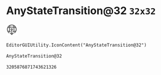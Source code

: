 # AnyStateTransition@32 `32x32`
<img src="/img/AnyStateTransition@32.png" width=32 height=32>

``` CSharp
EditorGUIUtility.IconContent("AnyStateTransition@32")
```
```
AnyStateTransition@32
```
```
3205876871743621326
```
